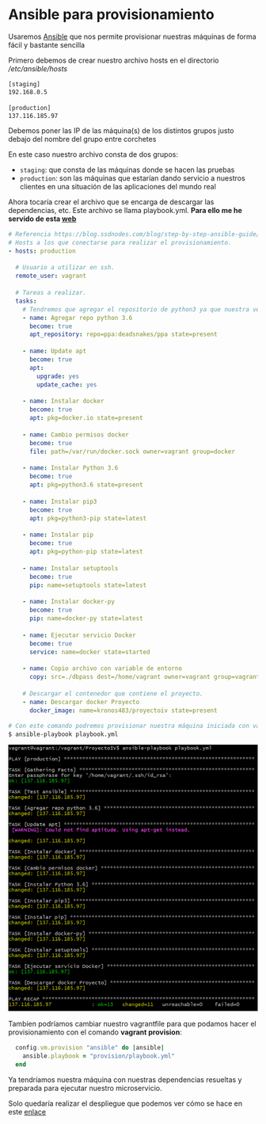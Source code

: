 # Ansible para provisionamiento

Usaremos [Ansible](https://www.ansible.com/) que nos permite provisionar nuestras máquinas de forma fácil y bastante sencilla

Primero debemos de crear nuestro archivo hosts en el directorio */etc/ansible/hosts*

```
[staging]
192.168.0.5

[production]
137.116.185.97
```

Debemos poner las IP de las máquina(s)  de los distintos grupos justo debajo del nombre del grupo entre corchetes

En este caso nuestro archivo consta de dos grupos:

- `staging`: que consta de las máquinas donde se hacen las pruebas
- `production`: son las máquinas que estarían dando servicio a nuestros clientes en una situación de las aplicaciones del mundo real

Ahora tocaría crear el archivo que se encarga de descargar las dependencias, etc. Este archivo se llama playbook.yml. **Para ello me he servido de esta [web](https://blog.ssdnodes.com/blog/step-by-step-ansible-guide/)**

```yaml
# Referencia https://blog.ssdnodes.com/blog/step-by-step-ansible-guide/
# Hosts a los que conectarse para realizar el provisionamiento.
- hosts: production

  # Usuario a utilizar en ssh.
  remote_user: vagrant

  # Tareas a realizar.
  tasks:
    # Tendremos que agregar el repositorio de python3 ya que nuestra version de Ubuntu no trae por defecto
    - name: Agregar repo python 3.6
      become: true
      apt_repository: repo=ppa:deadsnakes/ppa state=present

    - name: Update apt
      become: true
      apt:
        upgrade: yes
        update_cache: yes

    - name: Instalar docker
      become: true
      apt: pkg=docker.io state=present

    - name: Cambio permisos docker
      become: true
      file: path=/var/run/docker.sock owner=vagrant group=docker

    - name: Instalar Python 3.6
      become: true
      apt: pkg=python3.6 state=present

    - name: Instalar pip3
      become: true
      apt: pkg=python3-pip state=latest

    - name: Instalar pip
      become: true
      apt: pkg=python-pip state=latest

    - name: Instalar setuptools
      become: true
      pip: name=setuptools state=latest
      
    - name: Instalar docker-py
      become: true
      pip: name=docker-py state=latest

    - name: Ejecutar servicio Docker
      become: true
      service: name=docker state=started
      
    - name: Copio archivo con variable de entorno
      copy: src=./dbpass dest=/home/vagrant owner=vagrant group=vagrant

    # Descargar el contenedor que contiene el proyecto.
    - name: Descargar docker Proyecto
      docker_image: name=kronos483/proyectoiv state=present
```

```bash
# Con este comando podremos provisionar nuestra máquina iniciada con vagrant up
$ ansible-playbook playbook.yml
```

![Ansible](https://github.com/jcpulido97/ProyectoIV/blob/master/doc/img/ansible.PNG?raw=true)

Tambíen podríamos cambiar nuestro vagrantfile para que podamos hacer el provisionamiento con el comando **vagrant provision**:

```ruby
  config.vm.provision "ansible" do |ansible|
    ansible.playbook = "provision/playbook.yml"
  end
```

Ya tendríamos nuestra máquina con nuestras dependencias resueltas y preparada para ejecutar nuestro microservicio.

Solo quedaría realizar el despliegue que podemos ver cómo se hace en este [enlace](https://github.com/jcpulido97/ProyectoIV/tree/master/doc/fabric.md)
